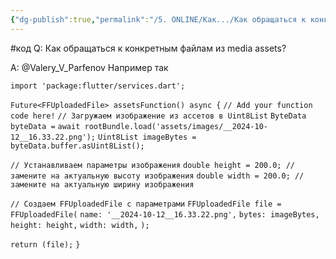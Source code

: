 ```yaml
---
{"dg-publish":true,"permalink":"/5. ONLINE/Как.../Как обращаться к конкретным файлам из media assets/","created":"2024-11-04T16:43:29.957-03:00","updated":"2024-11-04T16:43:29.957-03:00"}
---
```


#код
Q: Как обращаться к конкретным файлам из media assets?

A: @Valery_V_Parfenov
Например так
 
`import 'package:flutter/services.dart';`

`Future<FFUploadedFile> assetsFunction() async {`
  `// Add your function code here!`
`// Загружаем изображение из ассетов в Uint8List`
  `ByteData byteData =`
      `await rootBundle.load('assets/images/__2024-10-12__16.33.22.png');`
  `Uint8List imageBytes = byteData.buffer.asUint8List();`

  `// Устанавливаем параметры изображения`
  `double height = 200.0; // замените на актуальную высоту изображения`
  `double width = 200.0; // замените на актуальную ширину изображения`

  `// Создаем FFUploadedFile с параметрами`
  `FFUploadedFile file = FFUploadedFile(`
    `name: '__2024-10-12__16.33.22.png',`
    `bytes: imageBytes,`
    `height: height,`
    `width: width,`
  `);`

  `return (file);`
`}`
